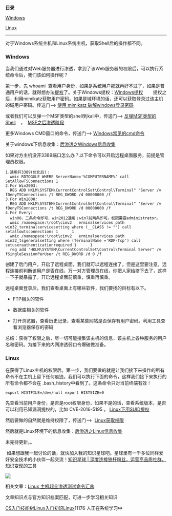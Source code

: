 **目录**

[Windows](#t0 "Windows")

[Linux](#t1 "Linux")

* * *

对于Windows系统主机和Linux系统主机，获取Shell后的操作都不同。

### Windows

当我们通过对Web服务器进行渗透，拿到了该Web服务器的权限后，可以执行系统命令后，我们该如何操作呢？

第一步，先 whoami  查看用户身份，如果是系统用户那就再好不过了，如果是普通用户的话，就得想办法[提权](https://so.csdn.net/so/search?q=%E6%8F%90%E6%9D%83&spm=1001.2101.3001.7020)了。关于Windows提权：[Windows提权](https://blog.csdn.net/qq_36119192/article/details/84887874 "Windows提权")        提权之后，利用mimikatz获取用户密码。如果是域环境的话，还可以获取登录过该主机的域用户密码。传送门——> [使用 mimikatz 破解windows登录密码](https://blog.csdn.net/qq_36119192/article/details/83057161#%E4%BD%BF%E7%94%A8%C2%A0mimikatz_trunk%E7%A0%B4%E8%A7%A3windows%E7%99%BB%E5%BD%95%E5%AF%86%E7%A0%81 "使用 mimikatz 破解windows登录密码")

或者我们可以反弹一个MSF类型的shell到kali中，传送门——> [反弹MSF类型的Shell](https://blog.csdn.net/qq_36119192/article/details/92616675#%E5%8F%8D%E5%BC%B9MSF%E7%B1%BB%E5%9E%8B%E7%9A%84Shell "反弹MSF类型的Shell")    ，  [MSF之后渗透阶段](https://blog.csdn.net/qq_36119192/article/details/83215257#%E5%90%8E%E6%B8%97%E9%80%8F%E6%88%AA%E6%96%AD%C2%A0 "MSF之后渗透阶段")

更多Windows CMD窗口的命令，传送门——> [Windows常见的cmd命令](https://blog.csdn.net/qq_36119192/article/details/83068430#Windows%E5%B8%B8%E8%A7%81%E7%9A%84DOS%E5%91%BD%E4%BB%A4 "Windows常见的cmd命令")

关于windows下信息收集：[后渗透之Windows信息收集](https://xie1997.blog.csdn.net/article/details/107458359 "后渗透之Windows信息收集")

如果对方主机没开3389端口怎么办？以下命令可以开启远程桌面服务，前提是管理员权限。

```
1.通用开3389(优化后)：      
  wmic RDTOGGLE WHERE ServerName='%COMPUTERNAME%' call SetAllowTSConnections 1      
2.For Win2003:      
  REG ADD HKLM\SYSTEM\CurrentControlSet\Control\Terminal" "Server /v fDenyTSConnections /t REG_DWORD /d 00000000 /f      
3.For Win2008:      
  REG ADD HKLM\SYSTEM\CurrentControlSet\Control\Terminal" "Server /v fDenyTSConnections /t REG_DWORD /d 00000000 /f      
4.For Every:      
  win08，三条命令即可，win2012通用；win7前两条即可。权限需要administrator。      
  wmic /namespace:\root\cimv2	erminalservices path win32_terminalservicesetting where (__CLASS != "") call setallowtsconnections 1      1
  wmic /namespace:\root\cimv2	erminalservices path win32_tsgeneralsetting where (TerminalName ='RDP-Tcp') call setuserauthenticationrequired 1      1
  reg add "HKLM\SYSTEM\CurrentControlSet\Control\Terminal Server" /v fSingleSessionPerUser /t REG_DWORD /d 0 /f
```


创建了后门用户，开启了远程桌面，我们就可以远程连接了。但是这里要注意，远程连接前判断该用户是否在线，万一对方管理员在线，你把人家给挤下去了，这样一下子就暴露了。开启远程桌面前慎重，慎重再慎重。

远程桌面登录后，我们查看桌面上有哪些软件，我们要找的目标有以下。

*   FTP相关的软件
*   数据库相关的软件
*   打开浏览器，查看历史记录，查看某些网站是否保存有用户密码。利用工具查看浏览器保存的密码

总结：获得了权限之后，尽一切可能搜集该主机的信息，该主机上各种服务的用户名和密码。为接下来的内网渗透弱口令爆破做准备。

### Linux

在获得了Linux主机的权限后。第一步，我们要做的就是让我们接下来操作的所有命令不在主机上留下任何痕迹。我们可以执行下面的命令，这样我们接下来执行的所有命令都不会在 .bash\_history中看到了。这条命令只对当前终端有效！

```
export HISTFILE=/dev/null export HISTSIZE=0
```


先查看当前用户身份，是否是root权限身份，如果不是的话，查看系统版本，是否可以利用已知漏洞提权的，比如 CVE-2016-5195 。 [Linux下用SUID提权](https://blog.csdn.net/qq_36119192/article/details/84872644 " Linux下用SUID提权")

然后要做的自然就是维持权限了，传送门——>  [Linux获取权限](https://blog.csdn.net/qq_36119192/article/details/84641379 " Linux获取权限")

然后就是Linux环境下的信息收集：[后渗透之Linux信息收集](https://xie1997.blog.csdn.net/article/details/107630317 "后渗透之Linux信息收集")

未完待更新。。

 如果想跟我一起讨论的话，就快加入我的知识星球吧。星球里有一千多位同样爱好安全技术的小伙伴一起交流！[知识星球 | 深度连接铁杆粉丝，运营高品质社群，知识变现的工具](https://wx.zsxq.com/dweb2/index/group/88514121251242 "知识星球 | 深度连接铁杆粉丝，运营高品质社群，知识变现的工具")

![](https://img-blog.csdnimg.cn/1219ed79e9ed449d85d27b732cda5ea6.jpg)

相关文章：[Linux 主机超全渗透测试命令汇总](https://www.linuxprobe.com/linux-test-mand.html "Linux 主机超全渗透测试命令汇总")

文章知识点与官方知识档案匹配，可进一步学习相关知识

[CS入门技能树](https://edu.csdn.net/skill/gml/gml-1c31834f07b04bcc9c5dff5baaa6680c)[Linux入门](https://edu.csdn.net/skill/gml/gml-1c31834f07b04bcc9c5dff5baaa6680c)[初识Linux](https://edu.csdn.net/skill/gml/gml-1c31834f07b04bcc9c5dff5baaa6680c)11176 人正在系统学习中